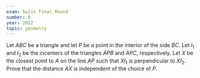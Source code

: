 ```yaml
---
exam: Swiss Final Round
number: 8
year: 2022
topic: geometry
---
```


Let $ABC$ be a triangle and let $P$ be a point in the interior of the side $BC$. Let $I_1$ and $I_2$ be the incenters of the triangles $APB$ and $APC$, respectively. Let $X$ be the closest point to $A$ on the line $AP$ such that $XI_1$ is perpendicular to $XI_2$. Prove that the distance $AX$ is independent of the choice of $P$.